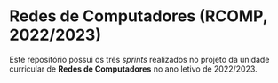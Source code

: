 # Redes de Computadores (RCOMP, 2022/2023)

Este repositório possui os três *sprints* realizados no projeto da unidade curricular de **Redes de Computadores** no ano letivo de 2022/2023.
